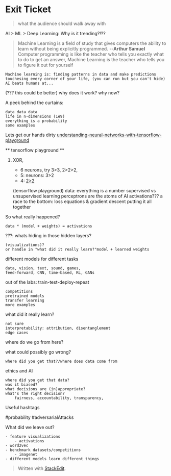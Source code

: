 
# Exit Ticket
> what the audience should walk away with

AI > ML > Deep Learning: Why is it trending?!??
> Machine Learning is a field of study that gives computers the ability to learn without being explicitly programmed. --**Arthur Samuel**
> Computer programming is like the teacher who tells you exactly what to do to get an answer, Machine Learning is the teacher who tells you to figure it out for yourself

	Machine learning is: finding patterns in data and make predictions
	touchesing every corner of your life, (you can run but you can't hide)
	AI beats humans at...

(??? this could be better) why does it work? why now?

A peek behind the curtains:
	
	data data data
	life in n-dimensions (1e9)
	everything is a probability
	some examples
	
Lets get our hands dirty
	[understanding-neural-networks-with-tensorflow-playground](https://cloud.google.com/blog/products/gcp/understanding-neural-networks-with-tensorflow-playground)
	
** tensorflow playground **	
1. XOR, 
	- 6 neurons, try 3>3, 2>2>2,
	- 5: neurons: 3>2
	- 4: [2>2](https://playground.tensorflow.org/#activation=tanh&batchSize=10&dataset=xor&regDataset=reg-plane&learningRate=0.03&regularizationRate=0&noise=0&networkShape=2,2&seed=0.83546&showTestData=false&discretize=false&percTrainData=50&x=true&y=true&xTimesY=false&xSquared=false&ySquared=false&cosX=false&sinX=false&cosY=false&sinY=false&collectStats=false&problem=classification&initZero=false&hideText=false)	
	
	(tensorflow playground)
	data: everything is a number
		supervised vs unsupervised learning
	perceptrons are the atoms of AI
	activations???
	a race to the bottom: loss equations & gradient descent
	putting it all together
	
So what really happened?

	data * (model + weights) = activations
	
???: whats hiding in those hidden layers?
	
	(visualizations)?
	or handle in "what did it really learn?"model + learned weights

different models for different tasks
	
	data, vision, text, sound, games,
	feed-forward, CNN, time-based, RL, GANs

out of the labs: train-test-deploy-repeat

	competitions
	pretrained models
	transfer learning
	more examples
	
what did it really learn?
	
	not sure
	interpretability: attribution, disentanglement
	edge cases

where do we go from here?	


what could possibly go wrong?
	
	where did you get that?/where does data come from	
ethics and AI 
	
	where did you get that data?
	was it biased?
	what decisions are (in)appropriate?
	what's the right decision? 
		fairness, accountability, transparency, 
	

Useful hashtags
		
		
#probability
		#adversarialAttacks

What did we leave out?
	
	- feature visualizations
		- activations
	- word2vec
	- benchmark datasets/competitions
		- imagenet
	- different models learn different things	
	



> Written with [StackEdit](https://stackedit.io/).
<!--stackedit_data:
eyJoaXN0b3J5IjpbMTAxNjU0MzkwNCwtMTcwODAyMDcyMiwtMT
IyMzc0MTU5NCwxMjM3NDc1NjYzLC01MjQ2NzU0NDUsMTc3NjI3
MjczMywzMjEwMzYwNzYsMTg2Njg3NzAxNSwtMjAwMTk3Nzc4NC
wtNzg3NzMzMTc4LC05MDU5MTc0MiwxODc3MDg3NzM1XX0=
-->
